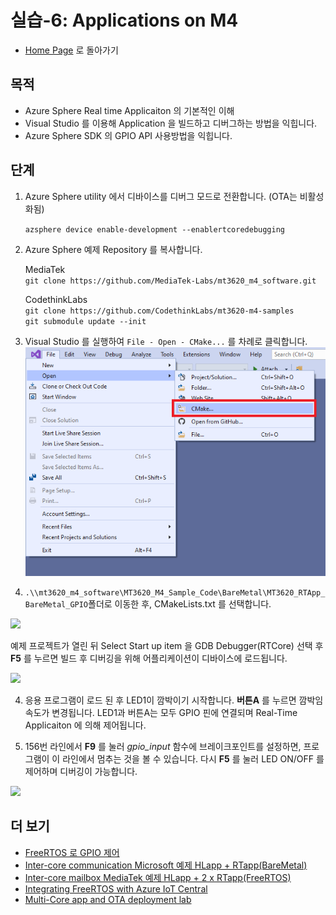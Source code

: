 # 실습-6: Applications on M4 

- [Home Page](README.md) 로 돌아가기

## 목적

- Azure Sphere Real time Applicaiton 의 기본적인 이해
- Visual Studio 를 이용해 Application 을 빌드하고 디버그하는 방법을 익힙니다.
- Azure Sphere SDK 의 GPIO API 사용방법을 익힙니다.

## 단계

1. Azure Sphere utility 에서 디바이스를 디버그 모드로 전환합니다. (OTA는 비활성화됨)
   
   `azsphere device enable-development --enablertcoredebugging`

2. Azure Sphere 예제 Repository 를 복사합니다.

    MediaTek <br>
    `git clone https://github.com/MediaTek-Labs/mt3620_m4_software.git`

    CodethinkLabs<br>    `git clone https://github.com/CodethinkLabs/mt3620-m4-samples`    
    `git submodule update --init`


3. Visual Studio 를 실행하여 `File - Open - CMake...` 를 차례로 클릭합니다.
![](images/open_CMake.png)

3. `.\\mt3620_m4_software\MT3620_M4_Sample_Code\BareMetal\MT3620_RTApp_BareMetal_GPIO`폴더로 이동한 후, CMakeLists.txt 를 선택합니다. 
   
 
 ![](images/open_Cmake_mediatek_gpio.png)

예제 프로젝트가 열린 뒤 Select Start up item 을 GDB Debugger(RTCore) 선택 후 **F5** 를 누르면 빌드 후 디버깅을 위해 어플리케이션이 디바이스에 로드됩니다.

 ![](images/rt_gdb.png)
   
4. 응용 프로그램이 로드 된 후 LED1이 깜박이기 시작합니다. **버튼A**
를 누르면 깜박임 속도가 변경됩니다. LED1과 버튼A는 모두 GPIO 핀에 연결되며 Real-Time Applicaiton 에 의해 제어됩니다.


5. 156번 라인에서 **F9** 를 눌러 *gpio_input* 함수에 브레이크포인트를 설정하면, 
프로그램이 이 라인에서 멈추는 것을 볼 수 있습니다. 다시 **F5** 를 눌러 LED ON/OFF 를 제어하며 디버깅이 가능합니다.

 ![](images/rt_debug.png)


## 더 보기
- [FreeRTOS 로 GPIO 제어](https://github.com/MediaTek-Labs/mt3620_m4_software/tree/master/MT3620_M4_Sample_Code/FreeRTOS/MT3620_RTApp_FreeRTOS_GPIO)
- [Inter-core communication Microsoft 예제 HLapp + RTapp(BareMetal)](https://github.com/Azure/azure-sphere-samples/tree/master/Samples/IntercoreComms)
- [Inter-core mailbox MediaTek 예제 HLapp + 2 x RTapp(FreeRTOS)](https://github.com/MediaTek-Labs/mt3620_m4_software/tree/master/MT3620_M4_Sample_Code/FreeRTOS/MT3620_RTApp_FreeRTOS_MBOX)
- [Integrating FreeRTOS with Azure IoT Central](https://github.com/gloveboxes/Azure-Sphere-Learning-Path/blob/master/zdocs/Lab_5_FreeRTOS_and_Azure_IoT_Central/README.md)
- [Multi-Core app and OTA deployment lab](https://github.com/JuergenSchwertl/AzureSphereSamples/tree/master/OTA)
